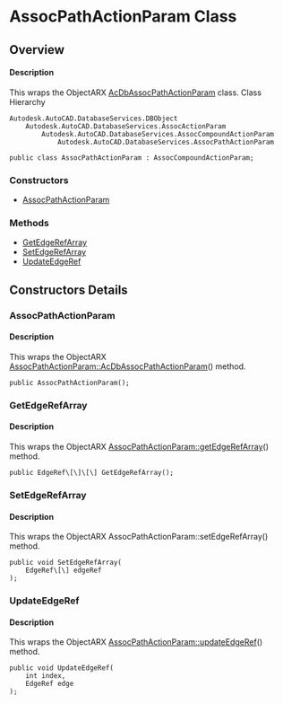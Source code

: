 # AssocPathActionParam Class

## Overview

#### Description
This wraps the ObjectARX [AcDbAssocPathActionParam](AcDbAssocPathActionParam.md) class.
Class Hierarchy
```text
Autodesk.AutoCAD.DatabaseServices.DBObject
    Autodesk.AutoCAD.DatabaseServices.AssocActionParam
        Autodesk.AutoCAD.DatabaseServices.AssocCompoundActionParam
            Autodesk.AutoCAD.DatabaseServices.AssocPathActionParam
```

```text
public class AssocPathActionParam : AssocCompoundActionParam;
```

### Constructors

- [AssocPathActionParam](#assocpathactionparam)

### Methods

- [GetEdgeRefArray](#getedgerefarray)
- [SetEdgeRefArray](#setedgerefarray)
- [UpdateEdgeRef](#updateedgeref)


## Constructors Details

### AssocPathActionParam

#### Description
This wraps the ObjectARX [AssocPathActionParam::AcDbAssocPathActionParam](AcDbAssocPathActionParam__AcDbAssocPathActionParam@AcDbAssocCreateImpObject.md)() method.
```text
public AssocPathActionParam();
```

### GetEdgeRefArray

#### Description
This wraps the ObjectARX [AssocPathActionParam::getEdgeRefArray](AcDbAssocPathActionParam__getEdgeRefArray@AcArray_AcArray_AcDbEdgeRef____@const.md)() method.
```text
public EdgeRef\[\]\[\] GetEdgeRefArray();
```

### SetEdgeRefArray

#### Description
This wraps the ObjectARX AssocPathActionParam::setEdgeRefArray() method.
```text
public void SetEdgeRefArray(
    EdgeRef\[\] edgeRef
);
```

### UpdateEdgeRef

#### Description
This wraps the ObjectARX [AssocPathActionParam::updateEdgeRef](AcDbAssocPathActionParam__updateEdgeRef@int@AcDbEdgeRef_.md)() method.
```text
public void UpdateEdgeRef(
    int index, 
    EdgeRef edge
);
```
